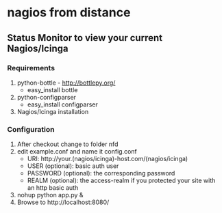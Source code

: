 # nagios from distance #

## Status Monitor to view your current Nagios/Icinga ##

### Requirements ###

1. python-bottle - http://bottlepy.org/
    - easy_install bottle
2. python-configparser
    - easy_install configparser
3. Nagios/Icinga installation

### Configuration ###

1. After checkout change to folder nfd
2. edit example.conf and name it config.conf
    - URI: http://your.(nagios/icinga)-host.com/(nagios/icinga)
    - USER (optional): basic auth user
    - PASSWORD (optional): the corresponding password
    - REALM (optional): the access-realm if you protected your site with an http basic auth
3. nohup python app.py &
4. Browse to http://localhost:8080/